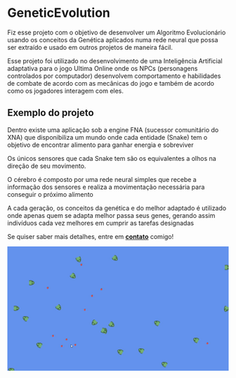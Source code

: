 # GeneticEvolution

Fiz esse projeto com o objetivo de desenvolver um Algoritmo Evolucionário usando os conceitos da Genética aplicados numa rede neural que possa ser extraído e usado em outros projetos de maneira fácil.

Esse projeto foi utilizado no desenvolvimento de uma Inteligência Artificial adaptativa para o jogo Ultima Online onde os NPCs (personagens controlados por computador) desenvolvem comportamento e habilidades de combate de acordo com as mecânicas do jogo e também de acordo como os jogadores interagem com eles. 

## Exemplo do projeto

Dentro existe uma aplicação sob a engine FNA (sucessor comunitário do XNA) que disponibiliza um mundo onde cada entidade (Snake) tem o objetivo de encontrar alimento para ganhar energia e sobreviver

Os únicos sensores que cada Snake tem  são os equivalentes a olhos na direção de seu movimento.

O cérebro é composto por uma rede neural simples que recebe a informação dos sensores e realiza a movimentação necessária para conseguir o próximo alimento

A cada geração, os conceitos da genética e do melhor adaptado é utilizado onde apenas quem se adapta melhor passa seus genes, gerando assim indivíduos cada vez melhores em cumprir as tarefas designadas

Se quiser saber mais detalhes, entre em [**contato**](https://github.com/fetuffani) comigo! 

![](enginerun.gif)